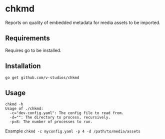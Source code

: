 chkmd
=====

Reports on quality of embedded metadata for media assets to be imported.

Requirements
------------

Requires go to be installed.

Installation
------------

`go get github.com/v-studios/chkmd`

Usage
-----

```shell
chkmd -h
Usage of ./chkmd:
  -c="dev-config.yaml": The config file to read from.
  -d="": The directory to process, recursively.
  -p=8: The number of processes to run.
```
Example
`chkmd -c myconfig.yaml -p 4 -d /path/to/media/assets`
